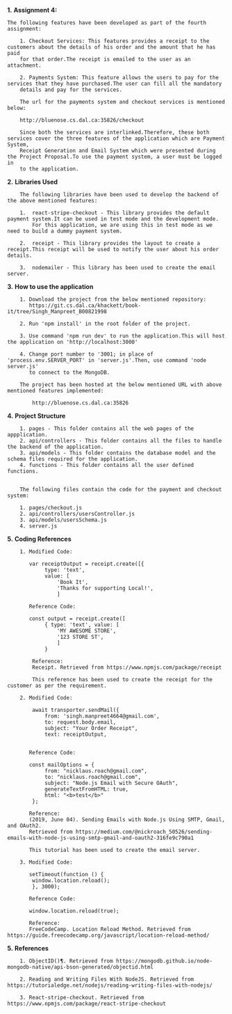 **1.**  **Assignment 4:**
    
    The following features have been developed as part of the fourth assignment:
        
        1. Checkout Services: This features provides a receipt to the customers about the details of his order and the amount that he has paid
        for that order.The receipt is emailed to the user as an attachment.
        
        2. Payments System: This feature allows the users to pay for the services that they have purchased.The user can fill all the mandatory 
        details and pay for the services.
            
        The url for the payments system and checkout services is mentioned below:
        
        http://bluenose.cs.dal.ca:35826/checkout
            
        Since both the services are interlinked.Therefore, these both services cover the three features of the application which are Payment System,
        Receipt Generation and Email System which were presented during the Project Proposal.To use the payment system, a user must be logged in
        to the application.
            
            
**2.**  **Libraries Used**

        The following libraries have been used to develop the backend of the above mentioned features:
        
        1.  react-stripe-checkout - This library provides the default payment system.It can be used in test mode and the development mode.
            For this application, we are using this in test mode as we need to build a dummy payment system.
            
        2.  receipt - This library provides the layout to create a receipt.This receipt will be used to notify the user about his order details.
        
        3.  nodemailer - This library has been used to create the email server.
        
**3.** **How to use the application**

        1. Download the project from the below mentioned repository:
           https://git.cs.dal.ca/khackett/book-it/tree/Singh_Manpreet_B00821998
           
        2. Run 'npm install' in the root folder of the project.
        
        3. Use command 'npm run dev' to run the application.This will host the application on 'http://localhost:3000'
        
        4. Change port number to '3001; in place of 'process.env.SERVER_PORT' in 'server.js'.Then, use command 'node server.js'
           to connect to the MongoDB.
        
        The project has been hosted at the below mentioned URL with above mentioned features implemented:
        
            http://bluenose.cs.dal.ca:35826
 
**4.**  **Project Structure**
        
        1. pages - This folder contains all the web pages of the appplication.
        2. api/controllers - This folder contains all the files to handle the backend of the application.
        3. api/models - This folder contains the database model and the schema files required for the application.
        4. functions - This folder contains all the user defined functions.
        
        
        The following files contain the code for the payment and checkout system:
        
        1. pages/checkout.js
        2. api/controllers/usersController.js
        3. api/models/usersSchema.js
        4. server.js
        
**5.**  **Coding References**

        1. Modified Code:
           
           var receiptOutput = receipt.create([{
                type: 'text',
                value: [
                    'Book It',
                    'Thanks for supporting Local!',
                    ]     
           
           Reference Code:
           
           const output = receipt.create([
                { type: 'text', value: [
                    'MY AWESOME STORE',
                    '123 STORE ST', 
                    ]
                }
            
            Reference:
            Receipt. Retrieved from https://www.npmjs.com/package/receipt
            
            This reference has been used to create the receipt for the customer as per the requirement.
          
        2. Modified Code:
        
            await transporter.sendMail({
                from: 'singh.manpreet4664@gmail.com',
                to: request.body.email,
                subject: "Your Order Receipt",
                text: receiptOutput,
      
        
           Reference Code:
           
           const mailOptions = {
                from: "nicklaus.roach@gmail.com",
                to: "nicklaus.roach@gmail.com",
                subject: "Node.js Email with Secure OAuth",
                generateTextFromHTML: true,
                html: "<b>test</b>"
            };
           
           Reference:
           (2019, June 04). Sending Emails with Node.js Using SMTP, Gmail, and OAuth2. 
           Retrieved from https://medium.com/@nickroach_50526/sending-emails-with-node-js-using-smtp-gmail-and-oauth2-316fe9c790a1
           
           This tutorial has been used to create the email server.
           
        3. Modified Code:
        
           setTimeout(function () {
            window.location.reload();
            }, 3000);
            
           Reference Code:
           
           window.location.reload(true);
        
           Reference:
           FreeCodeCamp. Location Reload Method. Retrieved from https://guide.freecodecamp.org/javascript/location-reload-method/
           
**5.**  **References**

        1. ObjectID()¶. Retrieved from https://mongodb.github.io/node-mongodb-native/api-bson-generated/objectid.html
        
        2. Reading and Writing Files With NodeJS. Retrieved from https://tutorialedge.net/nodejs/reading-writing-files-with-nodejs/
        
        3. React-stripe-checkout. Retrieved from https://www.npmjs.com/package/react-stripe-checkout
        